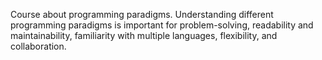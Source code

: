 Course about programming paradigms. Understanding different programming paradigms is important for problem-solving, readability and maintainability, familiarity with multiple languages, flexibility, and collaboration.
